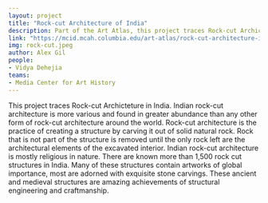 ```yaml
---
layout: project
title: "Rock-cut Architecture of India"
description: Part of the Art Atlas, this project traces Rock-cut Archicteture in India.
link: "https://mcid.mcah.columbia.edu/art-atlas/rock-cut-architecture-india"
img: rock-cut.jpeg
author: Alex Gil
people:
- Vidya Dehejia
teams:
- Media Center for Art History
---
```


This project traces Rock-cut Archicteture in India. Indian rock-cut architecture is more various and found in greater abundance than any other form of rock-cut architecture around the world. Rock-cut architecture is the practice of creating a structure by carving it out of solid natural rock. Rock that is not part of the structure is removed until the only rock left are the architectural elements of the excavated interior. Indian rock-cut architecture is mostly religious in nature. There are known more than 1,500 rock cut structures in India. Many of these structures contain artworks of global importance, most are adorned with exquisite stone carvings. These ancient and medieval structures are amazing achievements of structural engineering and craftmanship.

